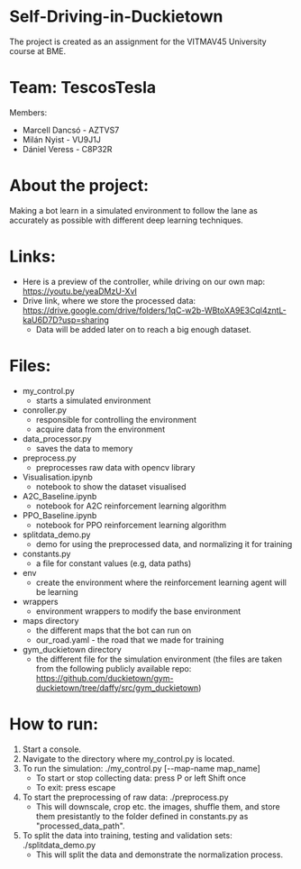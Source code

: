 # Self-Driving-in-Duckietown

The project is created as an assignment for the VITMAV45 University course at BME.

# Team: TescosTesla

Members:

- Marcell Dancsó - AZTVS7
- Milán Nyist - VU9J1J
- Dániel Veress - C8P32R

# About the project:

Making a bot learn in a simulated environment to follow the lane as accurately as possible with different deep learning techniques.

# Links:

- Here is a preview of the controller, while driving on our own map: https://youtu.be/yeaDMzU-XvI
- Drive link, where we store the processed data: https://drive.google.com/drive/folders/1qC-w2b-WBtoXA9E3Cql4zntL-kaU6D7D?usp=sharing
  - Data will be added later on to reach a big enough dataset.

# Files:

- my_control.py
  - starts a simulated environment
- conroller.py
  - responsible for controlling the environment
  - acquire data from the environment
- data_processor.py
  - saves the data to memory
- preprocess.py
  - preprocesses raw data with opencv library
- Visualisation.ipynb
  - notebook to show the dataset visualised
- A2C_Baseline.ipynb
  - notebook for A2C reinforcement learning algorithm
- PPO_Baseline.ipynb
  - notebook for PPO reinforcement learning algorithm
- splitdata_demo.py
  - demo for using the preprocessed data, and normalizing it for training
- constants.py
  - a file for constant values (e.g, data paths)
- env
  - create the environment where the reinforcement learning agent will be learning
- wrappers
  - environment wrappers to modify the base environment
- maps directory
  - the different maps that the bot can run on
  - our_road.yaml - the road that we made for training
- gym_duckietown directory
  - the different file for the simulation environment
    (the files are taken from the following publicly available repo: https://github.com/duckietown/gym-duckietown/tree/daffy/src/gym_duckietown)

# How to run:

1. Start a console.
2. Navigate to the directory where my_control.py is located.
3. To run the simulation: ./my_control.py [--map-name map_name]
   - To start or stop collecting data: press P or left Shift once
   - To exit: press escape
4. To start the preprocessing of raw data: ./preprocess.py
   - This will downscale, crop etc. the images, shuffle them, and store them presistantly to the folder defined in constants.py as "processed_data_path".
5. To split the data into training, testing and validation sets: ./splitdata_demo.py
   - This will split the data and demonstrate the normalization process.
